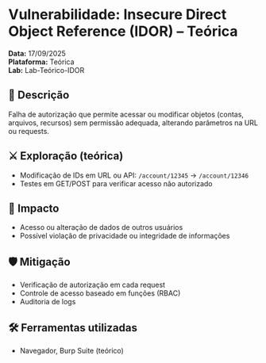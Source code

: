 # Vulnerabilidade: Insecure Direct Object Reference (IDOR) – Teórica
**Data:** 17/09/2025  
**Plataforma:** Teórica  
**Lab:** Lab-Teórico-IDOR  

## 🔎 Descrição
Falha de autorização que permite acessar ou modificar objetos (contas, arquivos, recursos) sem permissão adequada, alterando parâmetros na URL ou requests.

## ⚔️ Exploração (teórica)
- Modificação de IDs em URL ou API: `/account/12345` → `/account/12346`  
- Testes em GET/POST para verificar acesso não autorizado  

## 📂 Impacto
- Acesso ou alteração de dados de outros usuários
- Possível violação de privacidade ou integridade de informações  

## 🛡 Mitigação
- Verificação de autorização em cada request
- Controle de acesso baseado em funções (RBAC)
- Auditoria de logs

## 🛠 Ferramentas utilizadas
- Navegador, Burp Suite (teórico)
